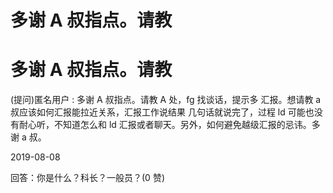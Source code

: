 # 多谢 A 叔指点。请教

# 多谢 A 叔指点。请教

(提问)匿名用户 : 多谢 A 叔指点。请教 A 处，fg 找谈话，提示多 汇报。想请教 a 叔应该如何汇报能拉近关系，汇报工作说结果 几句话就说完了，过程 ld 可能也没有耐心听，不知道怎么和 ld 汇报或者聊天。另外，如何避免越级汇报的忌讳。多谢 a 叔。

2019-08-08

回答：你是什么？科长？一般员？(0 赞)